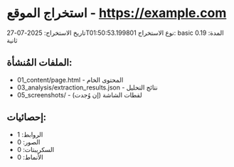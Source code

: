 # استخراج الموقع - https://example.com

تاريخ الاستخراج: 2025-07-27T01:50:53.199801
نوع الاستخراج: basic
المدة: 0.19 ثانية

## الملفات المُنشأة:
- 01_content/page.html - المحتوى الخام
- 03_analysis/extraction_results.json - نتائج التحليل
- 05_screenshots/ - لقطات الشاشة (إن وُجدت)

## إحصائيات:
- الروابط: 1
- الصور: 0
- السكريبتات: 0
- الأنماط: 0
